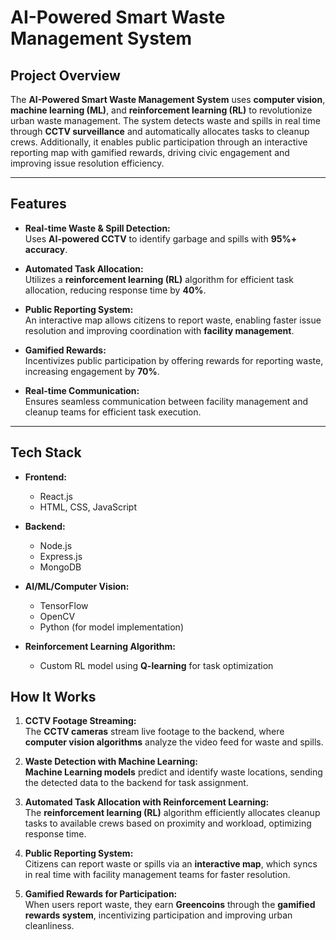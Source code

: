 # AI-Powered Smart Waste Management System

## Project Overview
The **AI-Powered Smart Waste Management System** uses **computer vision**, **machine learning (ML)**, and **reinforcement learning (RL)** to revolutionize urban waste management. The system detects waste and spills in real time through **CCTV surveillance** and automatically allocates tasks to cleanup crews. Additionally, it enables public participation through an interactive reporting map with gamified rewards, driving civic engagement and improving issue resolution efficiency.

---

## Features
- **Real-time Waste & Spill Detection:**  
  Uses **AI-powered CCTV** to identify garbage and spills with **95%+ accuracy**.

- **Automated Task Allocation:**  
  Utilizes a **reinforcement learning (RL)** algorithm for efficient task allocation, reducing response time by **40%**.

- **Public Reporting System:**  
  An interactive map allows citizens to report waste, enabling faster issue resolution and improving coordination with **facility management**.

- **Gamified Rewards:**  
  Incentivizes public participation by offering rewards for reporting waste, increasing engagement by **70%**.

- **Real-time Communication:**  
  Ensures seamless communication between facility management and cleanup teams for efficient task execution.

---

## Tech Stack
- **Frontend:**  
  - React.js  
  - HTML, CSS, JavaScript  

- **Backend:**  
  - Node.js  
  - Express.js  
  - MongoDB  

- **AI/ML/Computer Vision:**  
  - TensorFlow  
  - OpenCV  
  - Python (for model implementation)

- **Reinforcement Learning Algorithm:**  
  - Custom RL model using **Q-learning** for task optimization


## How It Works

1. **CCTV Footage Streaming:**  
   The **CCTV cameras** stream live footage to the backend, where **computer vision algorithms** analyze the video feed for waste and spills.

2. **Waste Detection with Machine Learning:**  
   **Machine Learning models** predict and identify waste locations, sending the detected data to the backend for task assignment.

3. **Automated Task Allocation with Reinforcement Learning:**  
   The **reinforcement learning (RL)** algorithm efficiently allocates cleanup tasks to available crews based on proximity and workload, optimizing response time.

4. **Public Reporting System:**  
   Citizens can report waste or spills via an **interactive map**, which syncs in real time with facility management teams for faster resolution.

5. **Gamified Rewards for Participation:**  
   When users report waste, they earn **Greencoins** through the **gamified rewards system**, incentivizing participation and improving urban cleanliness.
